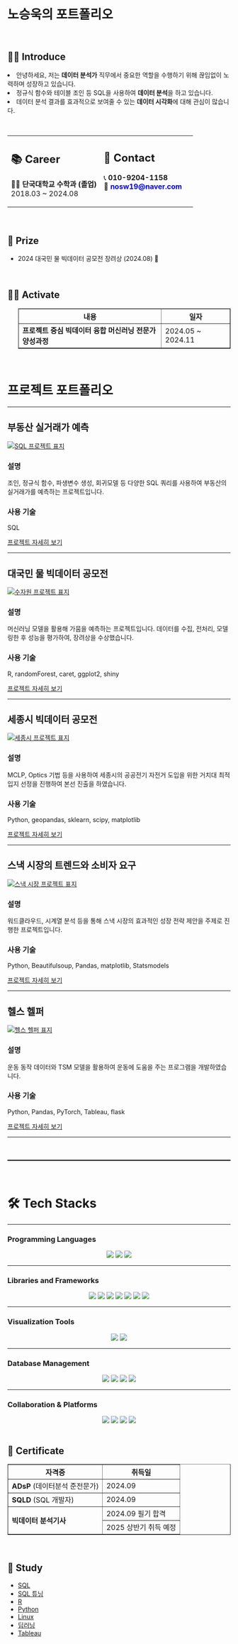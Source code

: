 <h1>노승욱의 포트폴리오</h1>

<br>

## 🧑‍💻 Introduce
<p>
  <li>안녕하세요, 저는 <strong>데이터 분석가</strong> 직무에서 중요한 역할을 수행하기 위해 끊임없이 노력하며 성장하고 있습니다.</li>
  <li>정규식 함수와 테이블 조인 등 SQL을 사용하여 <strong>데이터 분석</strong>을 하고 있습니다. </li>
  <li>데이터 분석 결과를 효과적으로 보여줄 수 있는 <strong>데이터 시각화</strong>에 대해 관심이 많습니다.</li>
</p>

<ul>
</ul>

<br>

<table style="width: 100%; border-spacing: 10px;">
  <tr>
    <td style="vertical-align: top; width: 50%;">
      <h2>📚 Career</h2>
      <ul style="list-style: none; padding: 0;">
        <li>👨‍🎓 <b>단국대학교 수학과 (졸업)</b></li>
        <li>2018.03 ~ 2024.08</li>
      </ul>
    </td>
    <td style="vertical-align: top; width: 50%;">
      <h2>📱 Contact</h2>
      <ul style="list-style: none; padding: 0;">
        <li>📞 <b>010-9204-1158</b></li>
        <li>📧 <b><a href="mailto:nosw19@naver.com" style="text-decoration: none; color: blue;">nosw19@naver.com</a></b></li>
      </ul>
    </td>
  </tr>
</table>

<br>

<div>
  <h2>🏅 Prize</h2>
</div>

<ul>
  <li>2024 대국민 물 빅데이터 공모전 장려상 (2024.08) 🎉</li>
</ul>

<br>

<div>
  <h2>🤼‍♂️ Activate</h2>
</div>

<ul>
  <table border="1">
  <tr>
    <th>내용</th>
    <th>일자</th>
  </tr>
  <tr>
    <td><strong>﻿프로젝트 중심 빅데이터 융합 머신러닝 전문가 양성과정</strong></td>
    <td>2024.05 ~ 2024.11</td>
</table>

</ul>

<br>


# 프로젝트 포트폴리오


---

## 부동산 실거래가 예측

[![SQL 프로젝트 표지](SQL_표지.png)](https://github.com/nosw19/SQL)

### 설명
조인, 정규식 함수, 파생변수 생성, 회귀모델 등 다양한 SQL 쿼리를 사용하여 부동산의 실거래가를 예측하는 프로젝트입니다.

### 사용 기술
SQL
  
[프로젝트 자세히 보기](https://github.com/nosw19/SQL)

---

## 대국민 물 빅데이터 공모전

[![수자원 프로젝트 표지](수자원_표지.png)](https://github.com/nosw19/water)

### 설명
머신러닝 모델을 활용해 가뭄을 예측하는 프로젝트입니다. 데이터를 수집, 전처리, 모델링한 후 성능을 평가하여, 장려상을 수상했습니다.

### 사용 기술
R, randomForest, caret, ggplot2, shiny


[프로젝트 자세히 보기](https://github.com/nosw19/water)

---

## 세종시 빅데이터 공모전

[![세종시 프로젝트 표지](세종시_표지.png)](https://github.com/nosw19/sejong)

### 설명
MCLP, Optics 기법 등을 사용하여 세종시의 공공전기 자전거 도입을 위한 거치대 최적입지 선정을 진행하여 본선 진출을 하였습니다.

### 사용 기술
Python, geopandas, sklearn, scipy, matplotlib

[프로젝트 자세히 보기](https://github.com/nosw19/sejong)

---

## 스낵 시장의 트렌드와 소비자 요구

[![스낵 시장 프로젝트 표지](세미_표지.png)](https://github.com/nosw19/snack)

### 설명
워드클라우드, 시계열 분석 등을 통해 스낵 시장의 효과적인 성장 전략 제안을 주제로 진행한 프로젝트입니다.

### 사용 기술
Python, Beautifulsoup, Pandas, matplotlib, Statsmodels

[프로젝트 자세히 보기](https://github.com/nosw19/snack)

---

## 헬스 헬퍼

[![헬스 헬퍼 표지](파이널_표지.png)](https://github.com/nosw19/deep-learning)

### 설명
운동 동작 데이터와 TSM 모델을 활용하여 운동에 도움을 주는 프로그램을 개발하였습니다.

### 사용 기술
Python, Pandas, PyTorch, Tableau, flask

[프로젝트 자세히 보기](https://github.com/nosw19/deep-learning)

---




<br>

<table style="width: 100%; border-collapse: collapse; margin: 20px 0; table-layout: fixed; border: 1px solid black;">
  <!-- 프로젝트 테이블 내용 -->
</table>

<br>

# 🛠️ Tech Stacks

---

### Programming Languages
<div align="center">
    <img src="https://img.shields.io/badge/Python-3776AB?style=for-the-badge&logo=Python&logoColor=white">
    <img src="https://img.shields.io/badge/R-276DC3?style=for-the-badge&logo=R&logoColor=white">
    <img src="https://img.shields.io/badge/SQL-336791?style=for-the-badge&logo=Oracle&logoColor=white">
</div>

---

### Libraries and Frameworks
<div align="center">
    <img src="https://img.shields.io/badge/Pandas-150458?style=for-the-badge&logo=Pandas&logoColor=white">
    <img src="https://img.shields.io/badge/NumPy-013243?style=for-the-badge&logo=NumPy&logoColor=white">
    <img src="https://img.shields.io/badge/scikit--learn-F7931E?style=for-the-badge&logo=scikit-learn&logoColor=white">
    <img src="https://img.shields.io/badge/TensorFlow-FF6F00?style=for-the-badge&logo=TensorFlow&logoColor=white">
    <img src="https://img.shields.io/badge/PyTorch-EE4C2C?style=for-the-badge&logo=PyTorch&logoColor=white">
    <img src="https://img.shields.io/badge/Flask-000000?style=for-the-badge&logo=Flask&logoColor=white">
    <img src="https://img.shields.io/badge/RShiny-276DC3?style=for-the-badge&logo=R&logoColor=white">
</div>

---

### Visualization Tools
<div align="center">
    <img src="https://img.shields.io/badge/Tableau-E97627?style=for-the-badge&logo=Tableau&logoColor=white">
    <img src="https://img.shields.io/badge/Matplotlib-11557C?style=for-the-badge&logo=&logoColor=white">
</div>

---

### Database Management
<div align="center">
    <img src="https://img.shields.io/badge/MySQL-4479A1?style=for-the-badge&logo=MySQL&logoColor=white">
    <img src="https://img.shields.io/badge/Oracle-F80000?style=for-the-badge&logo=Oracle&logoColor=white">
    <img src="https://img.shields.io/badge/MongoDB-47A248?style=for-the-badge&logo=MongoDB&logoColor=white">
    <img src="https://img.shields.io/badge/MariaDB-003545?style=for-the-badge&logo=MariaDB&logoColor=white">
</div>

---

### Collaboration & Platforms
<div align="center">
    <img src="https://img.shields.io/badge/Kaggle-20BEFF?style=for-the-badge&logo=Kaggle&logoColor=white">
    <img src="https://img.shields.io/badge/Colab-F9AB00?style=for-the-badge&logo=GoogleColab&logoColor=white">
    <img src="https://img.shields.io/badge/Notion-000000?style=for-the-badge&logo=Notion&logoColor=white">
    <img src="https://img.shields.io/badge/GitHub-181717?style=for-the-badge&logo=GitHub&logoColor=white">
</div>


<br>

<div>
  <h2>📑 Certificate</h2>
</div>

<table border="1">
  <tr>
    <th>자격증</th>
    <th>취득일</th>
  </tr>
  <tr>
    <td><strong>ADsP</strong> (데이터분석 준전문가)</td>
    <td>2024.09</td>
  </tr>
  <tr>
    <td><strong>SQLD</strong> (SQL 개발자)</td>
    <td>2024.09</td>
  </tr>
  <tr>
    <td rowspan="2"><strong>빅데이터 분석기사</strong></td>
    <td>2024.09 필기 합격</td>
  </tr>
  <tr>
    <td>2025 상반기 취득 예정</td>
  </tr>
</table>

<br>

<div>
  <h2>📗 Study</h2>
</div>

<ul>
  <li><a href="https://beautiful-burrito-945.notion.site/SQL-1506f43549b58009b71ec50333b29536" target="_blank">SQL</a></li>
  <li><a href="https://beautiful-burrito-945.notion.site/SQL-1506f43549b580e09fd4e86e927a8c1d" target="_blank">SQL 튜닝</a></li>
  <li><a href="https://beautiful-burrito-945.notion.site/R-1506f43549b580f19903c64b8252ed1c" target="_blank">R</a></li>
  <li><a href="https://beautiful-burrito-945.notion.site/Python-1506f43549b580d7bf7fe1b387872020" target="_blank">Python</a></li>
  <li><a href="https://beautiful-burrito-945.notion.site/Linux-1506f43549b580269017e8b9bfae5135" target="_blank">Linux</a></li>
  <li><a href="https://beautiful-burrito-945.notion.site/1506f43549b58066be56fae4ed75dba7" target="_blank">딥러닝</a></li>
  <li><a href="https://beautiful-burrito-945.notion.site/Tableau-1506f43549b5807fba51d9181207d5c4" target="_blank">Tableau</a></li>
</ul>
